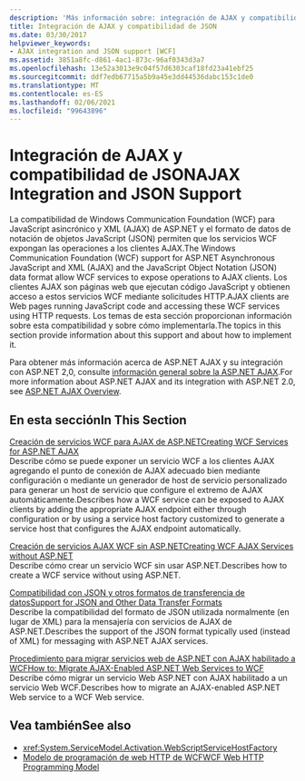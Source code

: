 ```yaml
---
description: 'Más información sobre: integración de AJAX y compatibilidad con JSON'
title: Integración de AJAX y compatibilidad de JSON
ms.date: 03/30/2017
helpviewer_keywords:
- AJAX integration and JSON support [WCF]
ms.assetid: 3851a8fc-d861-4ac1-873c-96af0343d3a7
ms.openlocfilehash: 13e52a3013e9c04f57d6303caf18fd23a41ebf25
ms.sourcegitcommit: ddf7edb67715a5b9a45e3dd44536dabc153c1de0
ms.translationtype: MT
ms.contentlocale: es-ES
ms.lasthandoff: 02/06/2021
ms.locfileid: "99643896"
---
```

# <a name="ajax-integration-and-json-support"></a><span data-ttu-id="b07c6-103">Integración de AJAX y compatibilidad de JSON</span><span class="sxs-lookup"><span data-stu-id="b07c6-103">AJAX Integration and JSON Support</span></span>

<span data-ttu-id="b07c6-104">La compatibilidad de Windows Communication Foundation (WCF) para JavaScript asincrónico y XML (AJAX) de ASP.NET y el formato de datos de notación de objetos JavaScript (JSON) permiten que los servicios WCF expongan las operaciones a los clientes AJAX.</span><span class="sxs-lookup"><span data-stu-id="b07c6-104">The Windows Communication Foundation (WCF) support for ASP.NET Asynchronous JavaScript and XML (AJAX) and the JavaScript Object Notation (JSON) data format allow WCF services to expose operations to AJAX clients.</span></span> <span data-ttu-id="b07c6-105">Los clientes AJAX son páginas web que ejecutan código JavaScript y obtienen acceso a estos servicios WCF mediante solicitudes HTTP.</span><span class="sxs-lookup"><span data-stu-id="b07c6-105">AJAX clients are Web pages running JavaScript code and accessing these WCF services using HTTP requests.</span></span> <span data-ttu-id="b07c6-106">Los temas de esta sección proporcionan información sobre esta compatibilidad y sobre cómo implementarla.</span><span class="sxs-lookup"><span data-stu-id="b07c6-106">The topics in this section provide information about this support and about how to implement it.</span></span>  
  
 <span data-ttu-id="b07c6-107">Para obtener más información acerca de ASP.NET AJAX y su integración con ASP.NET 2,0, consulte [información general sobre la ASP.NET AJAX](/previous-versions/aspnet/bb398874(v=vs.100)).</span><span class="sxs-lookup"><span data-stu-id="b07c6-107">For more information about ASP.NET AJAX and its integration with ASP.NET 2.0, see [ASP.NET AJAX Overview](/previous-versions/aspnet/bb398874(v=vs.100)).</span></span>  
  
## <a name="in-this-section"></a><span data-ttu-id="b07c6-108">En esta sección</span><span class="sxs-lookup"><span data-stu-id="b07c6-108">In This Section</span></span>  

 [<span data-ttu-id="b07c6-109">Creación de servicios WCF para AJAX de ASP.NET</span><span class="sxs-lookup"><span data-stu-id="b07c6-109">Creating WCF Services for ASP.NET AJAX</span></span>](creating-wcf-services-for-aspnet-ajax.md)  
 <span data-ttu-id="b07c6-110">Describe cómo se puede exponer un servicio WCF a los clientes AJAX agregando el punto de conexión de AJAX adecuado bien mediante configuración o mediante un generador de host de servicio personalizado para generar un host de servicio que configure el extremo de AJAX automáticamente.</span><span class="sxs-lookup"><span data-stu-id="b07c6-110">Describes how a WCF service can be exposed to AJAX clients by adding the appropriate AJAX endpoint either through configuration or by using a service host factory customized to generate a service host that configures the AJAX endpoint automatically.</span></span>  
  
 [<span data-ttu-id="b07c6-111">Creación de servicios AJAX WCF sin ASP.NET</span><span class="sxs-lookup"><span data-stu-id="b07c6-111">Creating WCF AJAX Services without ASP.NET</span></span>](creating-wcf-ajax-services-without-aspnet.md)  
 <span data-ttu-id="b07c6-112">Describe cómo crear un servicio WCF sin usar ASP.NET.</span><span class="sxs-lookup"><span data-stu-id="b07c6-112">Describes how to create a WCF service without using ASP.NET.</span></span>  
  
 [<span data-ttu-id="b07c6-113">Compatibilidad con JSON y otros formatos de transferencia de datos</span><span class="sxs-lookup"><span data-stu-id="b07c6-113">Support for JSON and Other Data Transfer Formats</span></span>](support-for-json-and-other-data-transfer-formats.md)  
 <span data-ttu-id="b07c6-114">Describe la compatibilidad del formato de JSON utilizada normalmente (en lugar de XML) para la mensajería con servicios de AJAX de ASP.NET.</span><span class="sxs-lookup"><span data-stu-id="b07c6-114">Describes the support of the JSON format typically used (instead of XML) for messaging with ASP.NET AJAX services.</span></span>  
  
 [<span data-ttu-id="b07c6-115">Procedimiento para migrar servicios web de ASP.NET con AJAX habilitado a WCF</span><span class="sxs-lookup"><span data-stu-id="b07c6-115">How to: Migrate AJAX-Enabled ASP.NET Web Services to WCF</span></span>](how-to-migrate-ajax-enabled-aspnet-web-services-to-wcf.md)  
 <span data-ttu-id="b07c6-116">Describe cómo migrar un servicio Web ASP.NET con AJAX habilitado a un servicio Web WCF.</span><span class="sxs-lookup"><span data-stu-id="b07c6-116">Describes how to migrate an AJAX-enabled ASP.NET Web service to a WCF Web service.</span></span>  
  
## <a name="see-also"></a><span data-ttu-id="b07c6-117">Vea también</span><span class="sxs-lookup"><span data-stu-id="b07c6-117">See also</span></span>

- <xref:System.ServiceModel.Activation.WebScriptServiceHostFactory>
- [<span data-ttu-id="b07c6-118">Modelo de programación de web HTTP de WCF</span><span class="sxs-lookup"><span data-stu-id="b07c6-118">WCF Web HTTP Programming Model</span></span>](wcf-web-http-programming-model.md)
